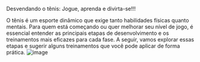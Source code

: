 Desvendando o tênis: Jogue, aprenda e divirta-se!!!

O tênis é um esporte dinâmico que exige tanto habilidades físicas quanto mentais. Para quem está começando ou quer melhorar seu nível de jogo, é essencial entender as principais etapas de desenvolvimento 
e os treinamentos mais eficazes para cada fase. A seguir, vamos explorar essas etapas e sugerir alguns treinamentos que você pode aplicar de forma prática.
![image](https://github.com/user-attachments/assets/30251df7-9335-490a-92fe-e6d9c491157a)
